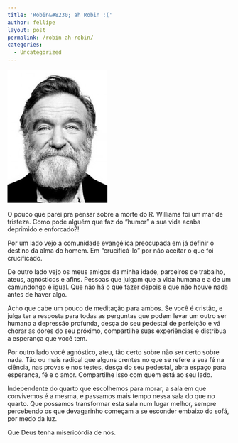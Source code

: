 ```yaml
---
title: 'Robin&#8230; ah Robin :('
author: fellipe
layout: post
permalink: /robin-ah-robin/
categories:
  - Uncategorized
---
```

[<img alt="tumblr_luxczfdocB1qzxyqfo1_250" src="/img/posts/2014/08/tumblr_luxczfdocB1qzxyqfo1_250-225x300.jpg" width="225" height="300" />][1]

O pouco que parei pra pensar sobre a morte do R. Williams foi um mar de tristeza. Como pode alguém que faz do &#8220;humor&#8221; a sua vida acaba deprimido e enforcado?!

Por um lado vejo a comunidade evangélica preocupada em já definir o destino da alma do homem. Em &#8220;crucificá-lo&#8221; por não aceitar o que foi crucificado.

De outro lado vejo os meus amigos da minha idade, parceiros de trabalho, ateus, agnósticos e afins. Pessoas que julgam que a vida humana e a de um camundongo é igual. Que não há o que fazer depois e que não houve nada antes de haver algo.

Acho que cabe um pouco de meditação para ambos. Se você é cristão, e julga ter a resposta para todas as perguntas que podem levar um outro ser humano a depressão profunda, desça do seu pedestal de perfeição e vá chorar as dores do seu próximo, compartilhe suas experiências e distribua a esperança que você tem.

Por outro lado você agnóstico, ateu, tão certo sobre não ser certo sobre nada. Tão ou mais radical que alguns crentes no que se refere a sua fé na ciência, nas provas e nos testes, desça do seu pedestal, abra espaço para esperança, fé e o amor. Compartilhe isso com quem está ao seu lado.

Independente do quarto que escolhemos para morar, a sala em que convivemos é a mesma, e passamos mais tempo nessa sala do que no quarto. Que possamos transformar esta sala num lugar melhor, sempre percebendo os que devagarinho começam a se esconder embaixo do sofá, por medo da luz.

Que Deus tenha misericórdia de nós.

 [1]: /img/posts/2014/08/tumblr_luxczfdocB1qzxyqfo1_250.jpg
